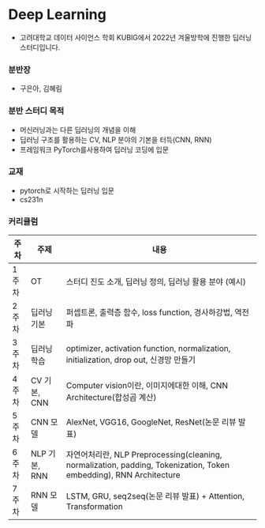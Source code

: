 # Deep Learning
* 고려대학교 데이터 사이언스 학회 KUBIG에서 2022년 겨울방학에 진행한 딥러닝 스터디입니다.  

### 분반장
* 구은아, 김혜림

### 분반 스터디 목적
* 머신러닝과는 다른 딥러닝의 개념을 이해
* 딥러닝 구조를 활용하는 CV, NLP 분야의 기본을 터득(CNN, RNN)
* 프레임워크 PyTorch를사용하여 딥러닝 코딩에 입문

### 교재
* pytorch로 시작하는 딥러닝 입문
* cs231n

### 커리큘럼
|주차|주제|내용|
|---|---|---|
|1주차|OT|스터디 진도 소개, 딥러닝 정의, 딥러닝 활용 분야 (예시)|
|2주차|딥러닝 기본|퍼셉트론, 출력층 함수, loss function, 경사하강법, 역전파|
|3주차|딥러닝 학습|optimizer, activation function, normalization, initialization, drop out, 신경망 만들기|
|4주차|CV 기본, CNN|Computer vision이란, 이미지에대한 이해, CNN Architecture(합성곱 계산)|
|5주차|CNN 모델|AlexNet, VGG16, GoogleNet, ResNet(논문 리뷰 발표)|
|6주차|NLP 기본, RNN|자연어처리란, NLP Preprocessing(cleaning, normalization, padding, Tokenization, Token embedding), RNN Architecture|
|7주차|RNN 모델|LSTM, GRU, seq2seq(논문 리뷰 발표) + Attention, Transformation|


